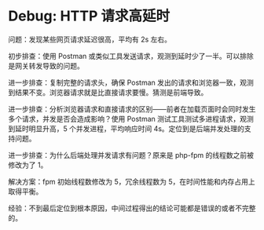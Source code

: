# Debug: HTTP 请求高延时

问题：发现某些网页请求延迟很高，平均有 2s 左右。

初步排查：使用 Postman 或类似工具发送请求，观测到延时少了一半。可以排除是网关转发导致的问题。

进一步排查：复制完整的请求头，确保 Postman 发出的请求和浏览器一致，观测到结果不变。浏览器请求就是比直接请求要慢。猜测是前端导致。

进一步排查：分析浏览器请求和直接请求的区别——前者在加载页面时会同时发生多个请求，并发是否会造成影响？使用 Postman 测试工具测试多进程请求，观测到延时明显升高，5 个并发进程，平均响应时间 4s。定位到是后端并发处理的支持问题。

进一步排查：为什么后端处理并发请求有问题？原来是 php-fpm 的线程数之前被修改为了 1。

解决方案：fpm 初始线程数修改为 5，冗余线程数为 5，在时间性能和内存占用上取得平衡。

经验：不到最后定位到根本原因，中间过程得出的结论可能都是错误的或者不完整的。
